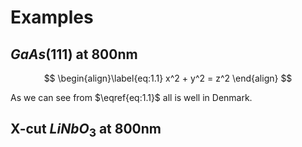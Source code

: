 # Examples

## $GaAs(111)$ at 800nm

$$
\begin{align}\label{eq:1.1}
x^2 + y^2 = z^2
\end{align} 
$$

As we can see from $\eqref{eq:1.1}$ all is well in Denmark. 



## X-cut $LiNbO_3$ at 800nm
